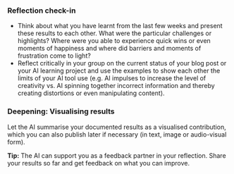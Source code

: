 ### Reflection check-in
  - Think about what you have learnt from the last few weeks and present these results to each other. What were the particular challenges or highlights? Where were you able to experience quick wins or even moments of happiness and where did barriers and moments of frustration come to light?
  - Reflect critically in your group on the current status of your blog post or your AI learning project and use the examples to show each other the limits of your AI tool use (e.g. AI impulses to increase the level of creativity vs. AI spinning together incorrect information and thereby creating distortions or even manipulating content).

### Deepening: Visualising results
Let the AI summarise your documented results as a visualised contribution, which you can also publish later if necessary (in text, image or audio-visual form).

**Tip:** The AI can support you as a feedback partner in your reflection. Share your results so far and get feedback on what you can improve.
